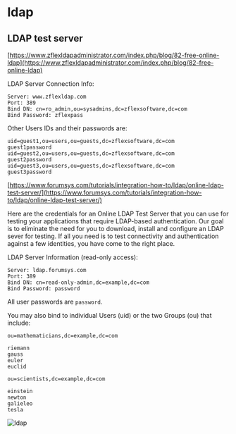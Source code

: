 # ldap

## LDAP test server

[https://www.zflexldapadministrator.com/index.php/blog/82-free-online-ldap](https://www.zflexldapadministrator.com/index.php/blog/82-free-online-ldap)

LDAP Server Connection Info:

```
Server: www.zflexldap.com 
Port: 389
Bind DN: cn=ro_admin,ou=sysadmins,dc=zflexsoftware,dc=com
Bind Password: zflexpass
```

Other Users IDs and their passwords are:

```
uid=guest1,ou=users,ou=guests,dc=zflexsoftware,dc=com
guest1password
uid=guest2,ou=users,ou=guests,dc=zflexsoftware,dc=com
guest2password
uid=guest3,ou=users,ou=guests,dc=zflexsoftware,dc=com
guest3password
```

[https://www.forumsys.com/tutorials/integration-how-to/ldap/online-ldap-test-server/](https://www.forumsys.com/tutorials/integration-how-to/ldap/online-ldap-test-server/)

Here are the credentials for an Online LDAP Test Server that you can use for testing your applications that require LDAP-based authentication.  Our goal is to eliminate the need for you to download, install and configure an LDAP sever for testing. If all you need is to test connectivity and authentication against a few identities, you have come to the right place.

LDAP Server Information (read-only access):

```
Server: ldap.forumsys.com
Port: 389
Bind DN: cn=read-only-admin,dc=example,dc=com
Bind Password: password
```

All user passwords are `password`.

You may also bind to individual Users (uid) or the two Groups (ou) that include:

```
ou=mathematicians,dc=example,dc=com

riemann
gauss
euler
euclid
```

```
ou=scientists,dc=example,dc=com

einstein
newton
galieleo
tesla
```

![ldap](https://www.forumsys.com/wp-content/uploads/2014/02/LDAP-Users1.png)
